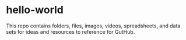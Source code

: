 # hello-world
This repo contains folders, files, images, videos, spreadsheets, and data sets for ideas and resources to reference for GutHub.
